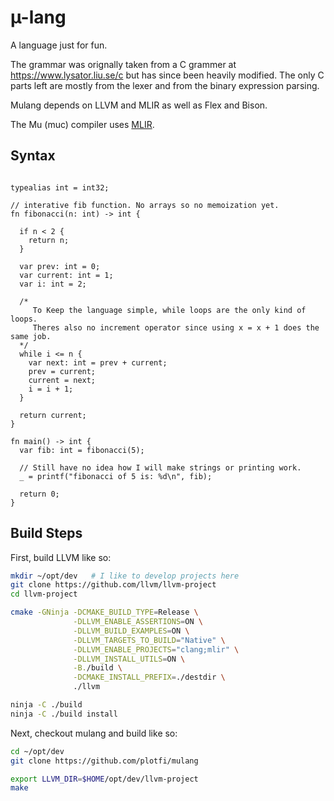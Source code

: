 # µ-lang

A language just for fun.

The grammar was orignally taken from a C grammer at https://www.lysator.liu.se/c but has since been heavily modified.
The only C parts left are mostly from the lexer and from the binary expression parsing.

Mulang depends on LLVM and MLIR as well as Flex and Bison.

The Mu (muc) compiler uses [MLIR](https://mlir.llvm.org).

## Syntax

```mu

typealias int = int32;

// interative fib function. No arrays so no memoization yet.
fn fibonacci(n: int) -> int {

  if n < 2 {
    return n;
  }

  var prev: int = 0;
  var current: int = 1;
  var i: int = 2;

  /*
     To Keep the language simple, while loops are the only kind of loops.
     Theres also no increment operator since using x = x + 1 does the same job.
  */ 
  while i <= n {
    var next: int = prev + current;
    prev = current;
    current = next;
    i = i + 1;
  }

  return current;
}

fn main() -> int {
  var fib: int = fibonacci(5);

  // Still have no idea how I will make strings or printing work.
  _ = printf("fibonacci of 5 is: %d\n", fib);

  return 0;
}
```


## Build Steps

First, build LLVM like so:

```bash
mkdir ~/opt/dev   # I like to develop projects here
git clone https://github.com/llvm/llvm-project
cd llvm-project

cmake -GNinja -DCMAKE_BUILD_TYPE=Release \
              -DLLVM_ENABLE_ASSERTIONS=ON \
              -DLLVM_BUILD_EXAMPLES=ON \
              -DLLVM_TARGETS_TO_BUILD="Native" \
              -DLLVM_ENABLE_PROJECTS="clang;mlir" \
              -DLLVM_INSTALL_UTILS=ON \
              -B./build \
              -DCMAKE_INSTALL_PREFIX=./destdir \
              ./llvm

ninja -C ./build
ninja -C ./build install
```

Next, checkout mulang and build like so:

```bash
cd ~/opt/dev
git clone https://github.com/plotfi/mulang

export LLVM_DIR=$HOME/opt/dev/llvm-project
make
```
